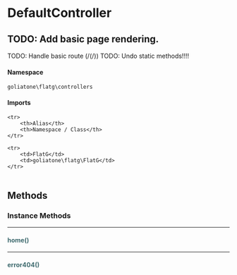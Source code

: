 # DefaultController
## TODO: Add basic page rendering. 
TODO: Handle basic route <controller>(/<action>(/<params>))
TODO: Undo static methods!!!!


#### Namespace

`goliatone\flatg\controllers`

#### Imports

<table>

	<tr>
		<th>Alias</th>
		<th>Namespace / Class</th>
	</tr>
	
	<tr>
		<td>FlatG</td>
		<td>goliatone\flatg\FlatG</td>
	</tr>
	
</table>


## Methods

### Instance Methods
<hr />

#### <span style="color:#3e6a6e;">home()</span>


<hr />

#### <span style="color:#3e6a6e;">error404()</span>






